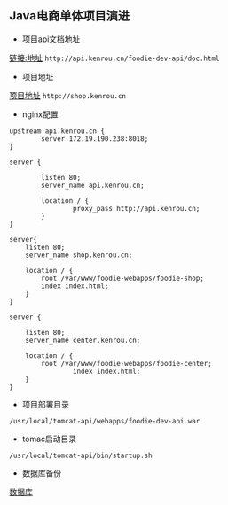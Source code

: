 ## Java电商单体项目演进

* 项目api文档地址

[链接:地址](http://api.kenrou.cn/foodie-dev-api/doc.html)
`http://api.kenrou.cn/foodie-dev-api/doc.html`

* 项目地址

[项目地址](http://shop.kenrou.cn)
`http://shop.kenrou.cn`

* nginx配置

```
upstream api.kenrou.cn {
        server 172.19.190.238:8018;
}

server {

        listen 80;
        server_name api.kenrou.cn;

        location / {
                proxy_pass http://api.kenrou.cn;
        }
}

server{
	listen 80;
	server_name shop.kenrou.cn;

	location / {
		root /var/www/foodie-webapps/foodie-shop;
		index index.html;
	}
}

server {

	listen 80;
	server_name center.kenrou.cn;

	location / {
		root /var/www/foodie-webapps/foodie-center;
                index index.html;
	}
}
```

* 项目部署目录

```
/usr/local/tomcat-api/webapps/foodie-dev-api.war
```

* tomac启动目录

```
/usr/local/tomcat-api/bin/startup.sh
```

* 数据库备份

[数据库](http://blog.kenrou.cn/foodie-shop-dev.sql)
